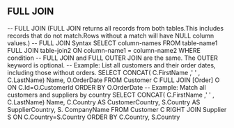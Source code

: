 ## FULL JOIN 

-- FULL JOIN (FULL JOIN returns all records from both tables.This includes records that do not match.Rows without a match will have NULL column values.)
	-- FULL JOIN Syntax 
		SELECT column-names 
		FROM table-name1 
		FULL JOIN table-join2 ON column-name1 = column-name2
		WHERE condition 
	-- FULL JOIN and FULL OUTER JOIN are the same. The OUTER keyword is optional. 
	-- Example: List all customers and their order dates, including those without orders.
		SELECT CONCAT( C.FirstName ,' ' , C.LastName) Name, O.OrderDate
		FROM Customer C
		FULL JOIN [Order] O ON C.Id=O.CustomerId
		ORDER BY O.OrderDate
	-- Example: Match all customers and suppliers by country
		SELECT CONCAT( C.FirstName ,' ' , C.LastName) Name, C.Country AS CustomerCountry, S.Country AS SupplierCountry, S. CompanyName
		FROM Customer C 
		RIGHT JOIN Supplier S ON C.Country=S.Country
		ORDER BY C.Country, S.Country
